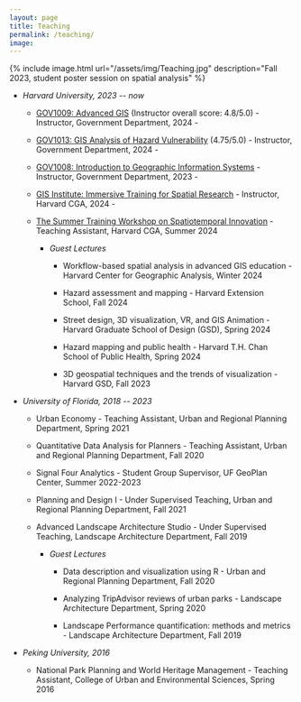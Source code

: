 ```yaml
---
layout: page
title: Teaching
permalink: /teaching/
image:
---
```



<!-- to add image to this page, do as below -->
{% include image.html url="/assets/img/Teaching.jpg" description="Fall 2023, student poster session on spatial analysis" %}

<!--  to add link to text, do : [Link text Here](https://link-url-here.org) -->
* *Harvard University, 2023 -- now*

    * [GOV1009: Advanced GIS](https://gis.harvard.edu/gov-1009-advanced-geographical-information-systems-workshop-4) (Instructor overall score: 4.8/5.0) - Instructor, Government Department, 2024 - 

    * [GOV1013: GIS Analysis of Hazard Vulnerability](https://gis.harvard.edu/gov-1013-gis-analysis-hazard-vulnerability) (4.75/5.0) - Instructor, Government Department,  2024 - 
    
       <!-- * Student work case: [Samoa Community Vulnerability Index](https://storymaps.arcgis.com/stories/cfa5e7d7ca7e4298a7df78245034aa0b), by Jennifer Powley, May 2024-->

    * [GOV1008: Introduction to Geographic Information Systems](https://gis.harvard.edu/gov-1008-introduction-geographic-information-systems-4) - Instructor, Government Department, 2023 - 
 
        <!-- * Student work case: [Extra-political Influences on COVID-19 Vaccination Coverage](https://storymaps.arcgis.com/stories/c4937fe055ed49229979fed984ec3894), by Aiden J. Taylor, December 2023-->

    * [GIS Institute: Immersive Training for Spatial Research](https://gis.harvard.edu/gis-institute) - Instructor, Harvard CGA, 2024 - 

    * [The Summer Training Workshop on Spatiotemporal Innovation](https://projects.iq.harvard.edu/chinadatalab/event/summer-workshop-spatiotemporal-innovation-0) - Teaching Assistant, Harvard CGA, Summer 2024
 
        * *Guest Lectures*
   
            * Workflow-based spatial analysis in advanced GIS education - Harvard Center for Geographic Analysis, Winter 2024
            
            * Hazard assessment and mapping - Harvard Extension School, Fall 2024
            
            * Street design, 3D visualization, VR, and GIS Animation - Harvard Graduate School of Design (GSD), Spring 2024
         
              <!-- https://gis.harvard.edu/event/urban-street-design-3d-geospatial-modeling-gis-analysis-visualization-about-networks-and-->
         
            * Hazard mapping and public health - Harvard T.H. Chan School of Public Health, Spring 2024
         
              <!-- https://gis.harvard.edu/event/spatial-analysis-hazard-mapping-public-health-->
          
            * 3D geospatial techniques and the trends of visualization - Harvard GSD, Fall 2023
         
              <!-- https://gis.harvard.edu/event/3d-geospatial-techniques-and-trends-visualization-->
        
* *University of Florida, 2018 -- 2023*

    * Urban Economy - Teaching Assistant, Urban and Regional Planning Department, Spring 2021

    * Quantitative Data Analysis for Planners - Teaching Assistant, Urban and Regional Planning Department, Fall 2020
 
    * Signal Four Analytics - Student Group Supervisor, UF GeoPlan Center, Summer 2022-2023

    * Planning and Design I - Under Supervised Teaching, Urban and Regional Planning Department, Fall 2021

    * Advanced Landscape Architecture Studio - Under Supervised Teaching, Landscape Architecture Department, Fall 2019
 
        * *Guest Lectures*
     
            * Data description and visualization using R - Urban and Regional Planning Department, Fall 2020
         
            * Analyzing TripAdvisor reviews of urban parks - Landscape Architecture Department, Spring 2020
         
            * Landscape Performance quantification: methods and metrics - Landscape Architecture Department, Fall 2019

* *Peking University, 2016*

    * National Park Planning and World Heritage Management - Teaching Assistant, College of Urban and Environmental Sciences, Spring 2016

<!-- 
# Heading 1
## Heading 2
### Heading 3
#### Heading 4
##### Heading 5
###### Heading 6

## Unordered List
* List Item
* Longer List Item
  * Nested List Item
  * Nested Item
* List Item

## Ordered List
1. List Item
2. Longer List Item
    1. Nested OL Item
    2. Another Nested Item
3. List Item

## Definition List
<dl>
  <dt>Coffee</dt>
  <dd>Black hot drink</dd>
  <dt>Milk</dt>
  <dd>White cold drink</dd>
</dl>

## Table

| Syntax      | Description |
| ----------- | ----------- |
| Header      | Title       |
| Paragraph   | Text        |
| Header      | Title       |
| Paragraph   | Text        |
-->
